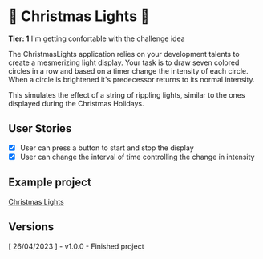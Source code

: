 <h1>🚩 Christmas Lights 🚩</h1>

**Tier: 1** I'm getting confortable with the challenge idea

The ChristmasLights application relies on your development talents to create
a mesmerizing light display. Your task is to draw seven colored circles
in a row and based on a timer change the intensity of each circle. When
a circle is brightened it's predecessor returns to its normal intensity.

This simulates the effect of a string of rippling lights, similar to the ones
displayed during the Christmas Holidays.

## User Stories

-   [x] User can press a button to start and stop the display
-   [x] User can change the interval of time controlling the change in intensity

## Example project

[Christmas Lights](http://ofernandoavila.avilamidia.com/challenges/4-ChristmasLights/)


## Versions

[ 26/04/2023 ] - v1.0.0 - Finished project 